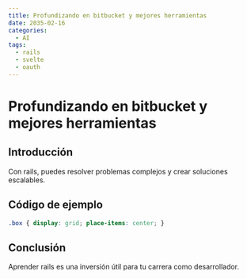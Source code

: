 ```yaml
---
title: Profundizando en bitbucket y mejores herramientas
date: 2035-02-16
categories:
  - AI
tags:
  - rails
  - svelte
  - oauth
---
```


# Profundizando en bitbucket y mejores herramientas

## Introducción

Con rails, puedes resolver problemas complejos y crear soluciones escalables.

## Código de ejemplo

```css
.box { display: grid; place-items: center; }
```

## Conclusión

Aprender rails es una inversión útil para tu carrera como desarrollador.